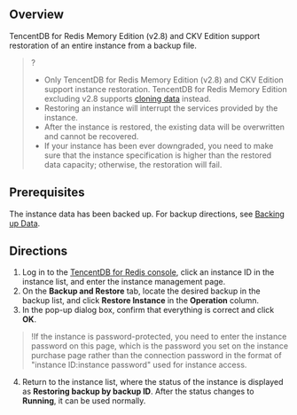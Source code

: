 
## Overview
TencentDB for Redis Memory Edition (v2.8) and CKV Edition support restoration of an entire instance from a backup file.
	
>?
>- Only TencentDB for Redis Memory Edition (v2.8) and CKV Edition support instance restoration. TencentDB for Redis Memory Edition excluding v2.8 supports [cloning data](https://intl.cloud.tencent.com/document/product/239/31897) instead.
>- Restoring an instance will interrupt the services provided by the instance.
>- After the instance is restored, the existing data will be overwritten and cannot be recovered.
>- If your instance has been ever downgraded, you need to make sure that the instance specification is higher than the restored data capacity; otherwise, the restoration will fail.

## Prerequisites
The instance data has been backed up. For backup directions, see [Backing up Data](https://intl.cloud.tencent.com/document/product/239/7071).

## Directions
1. Log in to the [TencentDB for Redis console](https://console.cloud.tencent.com/redis), click an instance ID in the instance list, and enter the instance management page.
2. On the **Backup and Restore** tab, locate the desired backup in the backup list, and click **Restore Instance** in the **Operation** column.
3. In the pop-up dialog box, confirm that everything is correct and click **OK**.
>!If the instance is password-protected, you need to enter the instance password on this page, which is the password you set on the instance purchase page rather than the connection password in the format of "instance ID:instance password" used for instance access.
>
4. Return to the instance list, where the status of the instance is displayed as **Restoring backup by backup ID**. After the status changes to **Running**, it can be used normally.

